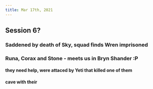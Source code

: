 ```yaml
---
title: Mar 17th, 2021
---
```


## Session 6?
### Saddened by death of Sky, squad finds Wren imprisoned
### Runa, Corax and Stone - meets us in Bryn Shander :P
#### they need help, were attaced by Yeti that killed one of them
#### cave with their
